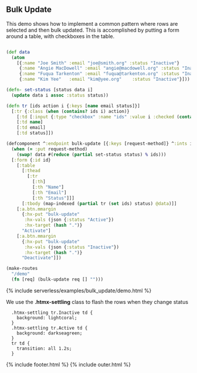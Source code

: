 ## Bulk Update

This demo shows how to implement a common pattern where rows are selected and then bulk updated. This is accomplished by putting a form around a table, with checkboxes in the table.

```clojure

(def data
  (atom
    [{:name "Joe Smith" :email "joe@smith.org" :status "Inactive"}
     {:name "Angie MacDowell" :email "angie@macdowell.org" :status "Inactive"}
     {:name "Fuqua Tarkenton" :email "fuqua@tarkenton.org" :status "Inactive"}
     {:name "Kim Yee"	:email "kim@yee.org"	:status "Inactive"}]))

(defn- set-status [status data i]
  (update data i assoc :status status))

(defn tr [ids action i {:keys [name email status]}]
  [:tr {:class (when (contains? ids i) action)}
    [:td [:input {:type "checkbox" :name "ids" :value i :checked (contains? ids i)}]]
    [:td name]
    [:td email]
    [:td status]])

(defcomponent ^:endpoint bulk-update [{:keys [request-method]} ^:ints ids status]
  (when (= :put request-method)
    (swap! data #(reduce (partial set-status status) % ids)))
  [:form {:id id}
    [:table
      [:thead
        [:tr
          [:th]
          [:th "Name"]
          [:th "Email"]
          [:th "Status"]]]
      [:tbody (map-indexed (partial tr (set ids) status) @data)]]
    [:a.btn.mmargin
      {:hx-put "bulk-update"
       :hx-vals (json {:status "Active"})
       :hx-target (hash ".")}
      "Activate"]
    [:a.btn.mmargin
      {:hx-put "bulk-update"
       :hx-vals (json {:status "Inactive"})
       :hx-target (hash ".")}
      "Deactivate"]])

(make-routes
  "/demo"
  (fn [req] (bulk-update req [] "")))
```

{% include serverless/examples/bulk_update/demo.html %}

We use the **.htmx-settling** class to flash the rows when they change status

```
  .htmx-settling tr.Inactive td {
    background: lightcoral;
  }
  .htmx-settling tr.Active td {
    background: darkseagreen;
  }
  tr td {
    transition: all 1.2s;
  }
```

{% include footer.html %}
{% include outer.html %}
